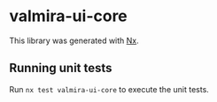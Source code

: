 # valmira-ui-core

This library was generated with [Nx](https://nx.dev).

## Running unit tests

Run `nx test valmira-ui-core` to execute the unit tests.
